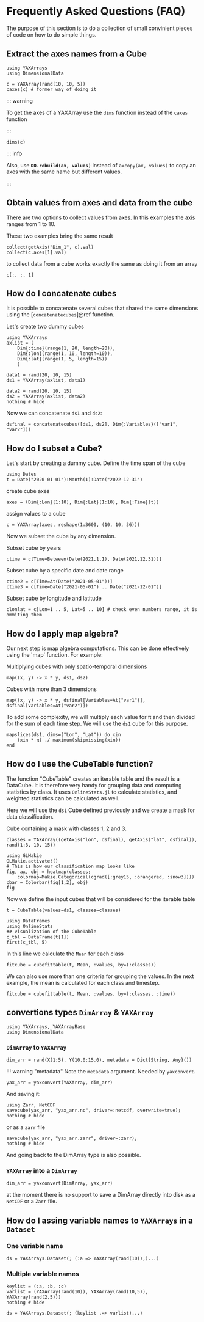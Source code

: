 # Frequently Asked Questions (FAQ)


The purpose of this section is to do a collection of small 
convinient pieces of code on how to do simple things.


## Extract the axes names from a Cube

````@example howdoi
using YAXArrays
using DimensionalData
````

````@ansi howdoi
c = YAXArray(rand(10, 10, 5))
caxes(c) # former way of doing it
````

::: warning

To get the axes of a YAXArray use the `dims` function instead of the `caxes` function

:::

````@ansi howdoi
dims(c)
````

::: info

Also, use __`DD.rebuild(ax, values)`__ instead of `axcopy(ax, values)` to copy an axes with the same name but different values.

:::

## Obtain values from axes and data from the cube

There are two options to collect values from axes. In this examples the axis ranges from 1 to 10.

These two examples bring the same result

````@example howdoi
collect(getAxis("Dim_1", c).val)
collect(c.axes[1].val)
````

to collect data from a cube works exactly the same as doing it from an array

````@ansi howdoi
c[:, :, 1]
````

## How do I concatenate cubes

It is possible to concatenate several cubes that shared the same dimensions using the [`concatenatecubes`]@ref function.

Let's create two dummy cubes
````@example howdoi
using YAXArrays
axlist = (
    Dim{:time}(range(1, 20, length=20)),
    Dim{:lon}(range(1, 10, length=10)),
    Dim{:lat}(range(1, 5, length=15))
    )

data1 = rand(20, 10, 15)
ds1 = YAXArray(axlist, data1)

data2 = rand(20, 10, 15)
ds2 = YAXArray(axlist, data2)
nothing # hide
````

Now we can concatenate `ds1` and `ds2`:

````@ansi howdoi
dsfinal = concatenatecubes([ds1, ds2], Dim{:Variables}(["var1", "var2"]))
````

## How do I subset a Cube?

Let's start by creating a dummy cube. Define the time span of the cube

````@example howdoi
using Dates
t = Date("2020-01-01"):Month(1):Date("2022-12-31")
````

create cube axes

````@example howdoi
axes = (Dim{:Lon}(1:10), Dim{:Lat}(1:10), Dim{:Time}(t))
````

assign values to a cube

````@ansi howdoi
c = YAXArray(axes, reshape(1:3600, (10, 10, 36)))
````

Now we subset the cube by any dimension.

Subset cube by years

````@ansi howdoi
ctime = c[Time=Between(Date(2021,1,1), Date(2021,12,31))]
````

Subset cube by a specific date and date range

````@ansi howdoi
ctime2 = c[Time=At(Date("2021-05-01"))]
ctime3 = c[Time=Date("2021-05-01") .. Date("2021-12-01")]
````

Subset cube by longitude and latitude

````@ansi howdoi
clonlat = c[Lon=1 .. 5, Lat=5 .. 10] # check even numbers range, it is ommiting them
````

##  How do I apply map algebra?

Our next step is map algebra computations. This can be done effectively using the 'map' function. For example:

Multiplying cubes with only spatio-temporal dimensions

````@ansi howdoi
map((x, y) -> x * y, ds1, ds2)
````

Cubes with more than 3 dimensions

````@ansi howdoi
map((x, y) -> x * y, dsfinal[Variables=At("var1")], dsfinal[Variables=At("var2")])
````

To add some complexity, we will multiply each value for π and then divided for the sum of each time step. We will use the `ds1` cube for this purpose.

````@ansi howdoi
mapslices(ds1, dims=("Lon", "Lat")) do xin
    (xin * π) ./ maximum(skipmissing(xin))
end
````

## How do I use the CubeTable function?

The function "CubeTable" creates an iterable table and the result is a DataCube. It is therefore very handy for grouping data and computing statistics by class. It uses `OnlineStats.jl` to calculate statistics, and weighted statistics can be calculated as well.

Here we will use the `ds1` Cube  defined previously and we create a mask for data classification.

Cube containing a mask with classes 1, 2 and 3.

````@ansi howdoi
classes = YAXArray((getAxis("lon", dsfinal), getAxis("lat", dsfinal)), rand(1:3, 10, 15))
````

````@example howdoi
using GLMakie
GLMakie.activate!()
# This is how our classification map looks like
fig, ax, obj = heatmap(classes;
    colormap=Makie.Categorical(cgrad([:grey15, :orangered, :snow3])))
cbar = Colorbar(fig[1,2], obj)
fig
````

Now we define the input cubes that will be considered for the iterable table

````@example howdoi
t = CubeTable(values=ds1, classes=classes)
````

````@example howdoi
using DataFrames
using OnlineStats
## visualization of the CubeTable
c_tbl = DataFrame(t[1])
first(c_tbl, 5)
````

In this line we calculate the `Mean` for each class

````@ansi howdoi
fitcube = cubefittable(t, Mean, :values, by=(:classes))
````

We can also use more than one criteria for grouping the values. In the next example, the mean is calculated for each class and timestep.

````@ansi howdoi
fitcube = cubefittable(t, Mean, :values, by=(:classes, :time))
````

## convertions types  `DimArray` & `YAXArray`

````@example howdoi
using YAXArrays, YAXArrayBase
using DimensionalData
````

### `DimArray` to `YAXArray`

````@ansi howdoi
dim_arr = rand(X(1:5), Y(10.0:15.0), metadata = Dict{String, Any}())
````

!!! warning "metadata"
     Note the `metadata` argument. Needed by `yaxconvert`.

````@ansi howdoi
yax_arr = yaxconvert(YAXArray, dim_arr)
````

And saving it:

````@example howdoi
using Zarr, NetCDF
savecube(yax_arr, "yax_arr.nc", driver=:netcdf, overwrite=true);
nothing # hide
````

or as a `zarr` file

````@example howdoi
savecube(yax_arr, "yax_arr.zarr", driver=:zarr);
nothing # hide
````

And going back to the DimArray type is also possible.

### `YAXArray` into a `DimArray`

````@ansi howdoi
dim_arr = yaxconvert(DimArray, yax_arr)
````

at the moment there is no support to save a DimArray directly into disk as a `NetCDF` or a `Zarr` file.


## How do I assing variable names to `YAXArrays` in a `Dataset`

### One variable name

````@ansi howdoi
ds = YAXArrays.Dataset(; (:a => YAXArray(rand(10)),)...)
````

### Multiple variable names

````@example howdoi
keylist = (:a, :b, :c)
varlist = (YAXArray(rand(10)), YAXArray(rand(10,5)), YAXArray(rand(2,5)))
nothing # hide
````

````@ansi howdoi
ds = YAXArrays.Dataset(; (keylist .=> varlist)...)
````
